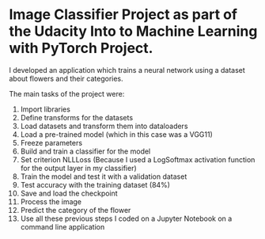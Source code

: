 # Image Classifier Project as part of the Udacity Into to Machine Learning with PyTorch Project.

I developed an application which trains a neural network using a dataset about flowers and their categories.

The main tasks of the project were:
1. Import libraries
2. Define transforms for the datasets
3. Load datasets and transform them into dataloaders
4. Load a pre-trained model (which in this case was a VGG11)
5. Freeze parameters
6. Build and train a classifier for the model
7. Set criterion NLLLoss (Because I used a LogSoftmax activation function for the output layer in my classifier)
8. Train the model and test it with a validation dataset
9. Test accuracy with the training dataset (84%)
10. Save and load the checkpoint
11. Process the image
12. Predict the category of the flower
13. Use all these previous steps I coded on a Jupyter Notebook on a command line application
